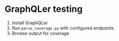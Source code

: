 # GraphQLer testing

1. Install GraphQLer
2. Run `parse_coverage.py` with configured endpoints
3. Browse output for coverage
